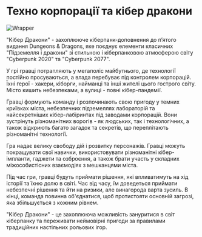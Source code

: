 # Техно корпорації та кібер дракони

<img src="https://static.wikia.nocookie.net/cyberpunk/images/2/2f/Night_City_Database_CP2077.jpg" alt="Wrapper" />

"Кібер Дракони" - захоплююче кіберпанк-доповнення до п’ятого видання Dungeons & Dragons, яке поєднує елементи класичних "Підземелля і дракони" зі стильною і кіберпанковою атмосферою світу "Cyberpunk 2020" та "Cyberpunk 2077".

У грі гравці потрапляють у мегаполіс майбутнього, де технології постійно просуваються, а влада перебуває під контролем корпорацій. Їхні герої - хакери, кіборги, найманці та інші жителі цього гострого світу. Місто кишить небезпеками, а вулиці - повні кібер-пандемії.

Гравці формують команду і розпочинають свою пригоду у темних криївках міста, небезпечних підземеллях лабораторій та найсекретніших кібер-лабіринтах під заводами корпорацій. Вони зустрінуть різноманітних ворогів - як людських, так і технологічних, а також відкриють багато загадок та секретів, що переплітають різноманітні технології.

Гра надає велику свободу дій і розвитку персонажів. Гравці можуть покращувати свої навички, використовувати різноманітні кібер-імпланти, гаджети та озброєння, а також брати участь у складних міжособистісних взаємодіях з мешканцями міста.

Під час гри, гравці будуть приймати рішення, які впливатимуть на хід історії та їхню долю в світі. Час від часу, їм доведеться приймати небезпечні рішення та йти на ризики, але винагорода варта зусиль. В кінці, команда повинна об'єднатися, щоб протистояти основній загрозі, яка збільшується з кожним рівнем.

"Кібер Дракони" - це захоплююча можливість зануритися в світ кіберпанку та переживати неймовірні пригоди за правилами традиційних настільних рольових ігор.
